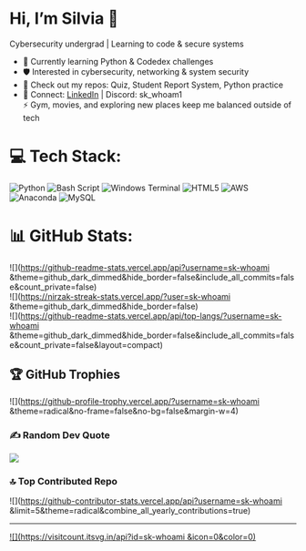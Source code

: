 # Hi, I’m Silvia 👋

Cybersecurity undergrad | Learning to code & secure systems  

- 🌱 Currently learning Python & Codedex challenges<br/>
- 🛡️ Interested in cybersecurity, networking & system security<br/>
- 📂 Check out my repos: Quiz, Student Report System, Python practice<br/>
- 💬 Connect: [LinkedIn](www.linkedin.com/in/silvia-k-8056241b1) | Discord: sk_whoam1<br/>
⚡ Gym, movies, and exploring new places keep me balanced outside of tech<br/>


# 💻 Tech Stack:
![Python](https://img.shields.io/badge/python-3670A0?style=for-the-badge&logo=python&logoColor=ffdd54) ![Bash Script](https://img.shields.io/badge/bash_script-%23121011.svg?style=for-the-badge&logo=gnu-bash&logoColor=white) ![Windows Terminal](https://img.shields.io/badge/Windows%20Terminal-%234D4D4D.svg?style=for-the-badge&logo=windows-terminal&logoColor=white) ![HTML5](https://img.shields.io/badge/html5-%23E34F26.svg?style=for-the-badge&logo=html5&logoColor=white) ![AWS](https://img.shields.io/badge/AWS-%23FF9900.svg?style=for-the-badge&logo=amazon-aws&logoColor=white) ![Anaconda](https://img.shields.io/badge/Anaconda-%2344A833.svg?style=for-the-badge&logo=anaconda&logoColor=white) ![MySQL](https://img.shields.io/badge/mysql-4479A1.svg?style=for-the-badge&logo=mysql&logoColor=white)
# 📊 GitHub Stats:
![](https://github-readme-stats.vercel.app/api?username=sk-whoami &theme=github_dark_dimmed&hide_border=false&include_all_commits=false&count_private=false)<br/>
![](https://nirzak-streak-stats.vercel.app/?user=sk-whoami &theme=github_dark_dimmed&hide_border=false)<br/>
![](https://github-readme-stats.vercel.app/api/top-langs/?username=sk-whoami &theme=github_dark_dimmed&hide_border=false&include_all_commits=false&count_private=false&layout=compact)

## 🏆 GitHub Trophies
![](https://github-profile-trophy.vercel.app/?username=sk-whoami &theme=radical&no-frame=false&no-bg=false&margin-w=4)

### ✍️ Random Dev Quote
![](https://quotes-github-readme.vercel.app/api?type=horizontal&theme=tokyonight)

### 🔝 Top Contributed Repo
![](https://github-contributor-stats.vercel.app/api?username=sk-whoami &limit=5&theme=radical&combine_all_yearly_contributions=true)

---
[![](https://visitcount.itsvg.in/api?id=sk-whoami &icon=0&color=0)](https://visitcount.itsvg.in)

<!-- Proudly created with GPRM ( https://gprm.itsvg.in ) -->
